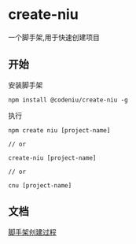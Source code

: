 # create-niu

一个脚手架,用于快速创建项目

## 开始

安装脚手架

```shell
npm install @codeniu/create-niu -g
```

执行

```shell
npm create niu [project-name]

// or

create-niu [project-name]

// or

cnu [project-name]
```

## 文档

[脚手架创建过程](https://juejin.cn/post/7175426757091131449)
